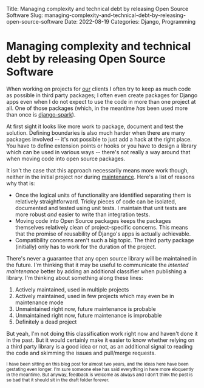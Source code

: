 Title: Managing complexity and technical debt by releasing Open Source Software
Slug: managing-complexity-and-technical-debt-by-releasing-open-source-software
Date: 2022-08-19
Categories: Django, Programming

# Managing complexity and technical debt by releasing Open Source Software

When working on projects for [our](https://feinheit.ch) clients I often try to keep as much code as possible in third party packages; I often even create packages for Django apps even when I do not expect to use the code in more than one project at all. One of those packages (which, in the meantime _has_ been used more than once is [django-spark](https://django-spark.readthedocs.io/)).

At first sight it looks like more work to package, document and test the solution. Defining boundaries is also much harder when there are many packages involved -- it's not possible to just add a hack at the right place. You have to define extension points or hooks or you have to design a library which can be used in various ways -- there's not really a way around that when moving code into open source packages.

It isn't the case that this approach necessarily means more work though, neither in the initial project nor during [maintenance](https://406.ch/writing/low-maintenance-software/). Here's a list of reasons why that is:

- Once the logical units of functionality are identified separating them is relatively straightforward. Tricky pieces of code can be isolated, documented and tested using unit tests. I maintain that unit tests are more robust _and_ easier to write than integration tests.
- Moving code into Open Source packages keeps the packages themselves relatively clean of project-specific concerns. This means that the promise of reusability of Django's apps is actually achievable.
- Compatibility concerns aren't such a big topic. The third party package (initially) only has to work for the duration of the project.

There's never a guarantee that any open source library will be maintained in the future. I'm thinking that it may be useful to communicate the _intented maintenance_ better by adding an additional classifier when publishing a library. I'm thinking about something along these lines:

1. Actively maintained, used in multiple projects
2. Actively maintained, used in few projects which may even be in maintenance mode
3. Unmaintained right now, future maintenance is probable
4. Unmaintained right now, future maintenance is improbable
5. Definitely a dead project

But yeah, I'm not doing this classification work right now and haven't done it in the past. But it would certainly make it easier to know whether relying on a third party library is a good idea or not, as an additional signal to reading the code and skimming the issues and pull/merge requests.

<small>I have been sitting on this blog post for almost two years, and the ideas here have been gestating even longer. I'm sure someone else has said everything in here more eloquently in the meantime. But anyway, feedback is welcome as always and I don't think the post is so bad that it should sit in the draft folder forever.</small>
